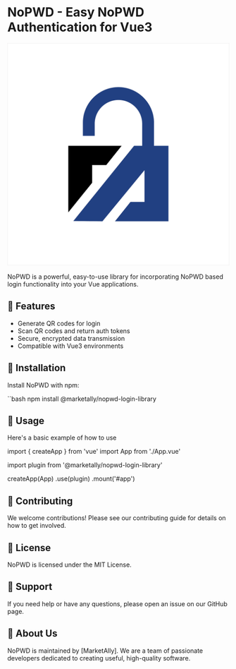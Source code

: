# NoPWD - Easy NoPWD Authentication for Vue3

![nopwd-login-library](assets/NOPWD.png)

NoPWD is a powerful, easy-to-use library for incorporating NoPWD based login functionality into your Vue applications.

## 🚀 Features

- Generate QR codes for login
- Scan QR codes and return auth tokens
- Secure, encrypted data transmission
- Compatible with Vue3 environments

## 🔧 Installation

Install NoPWD with npm:

``bash
npm install @marketally/nopwd-login-library

## 🎈 Usage

Here's a basic example of how to use

import { createApp } from 'vue'
import App from './App.vue'

import plugin from '@marketally/nopwd-login-library'

createApp(App)
  .use(plugin)
  .mount('#app')

<NoPWD includephon3 />

## 💖 Contributing
We welcome contributions! Please see our contributing guide for details on how to get involved.

## 📃 License
NoPWD is licensed under the MIT License.

## 🎯 Support
If you need help or have any questions, please open an issue on our GitHub page.

## 🎉 About Us
NoPWD is maintained by [MarketAlly]. We are a team of passionate developers dedicated to creating useful, high-quality software.
